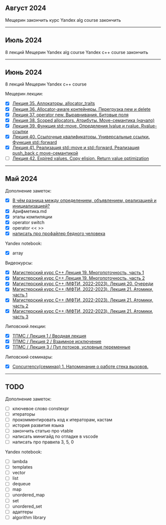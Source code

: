 ## Август 2024

Мещерин закончить курс
Yandex alg course закончить

***
## Июль 2024

8 лекций Мещерин
Yandex alg course
Yandex c++ course закончить

***
## Июнь 2024

8 лекций Мещерин
Yandex c++ course

Мещерин лекции:
- [x] [Лекция 35. Аллокаторы, allocator_traits](https://www.youtube.com/watch?v=4nmuxYikGcs)
- [x] [Лекция 36. Allocator-aware контейнеры. Перегрузка new и delete](https://www.youtube.com/watch?v=32chiIXaLCk)
- [x] [Лекция 37. operator new. Выравнивания. Битовые поля](https://www.youtube.com/watch?v=Fcuy0BuDIyw)
- [x] [Лекция 38. Scoped allocators. Атрибуты. Move-семантика (начало)](https://www.youtube.com/watch?v=CSDzObQOguo)
- [x] [Лекция 39. Функция std::move. Определения lvalue и rvalue. Rvalue-ссылки](https://www.youtube.com/watch?v=KfZaere2w-o)
- [x] [Лекция 40. Ссылочные квалификаторы. Универсальные ссылки. Функция std::forward](https://www.youtube.com/watch?v=575H7-86-dI&t=1647s)
- [x] [Лекция 41. Реализация std::move и std::forward. Реализация push_back с move-семантикой](https://www.youtube.com/watch?v=xLLq7liY6Ho)
- [ ] [Лекция 42. Expired values. Copy elision. Return value optimization](https://www.youtube.com/watch?v=jCKB7Las3YI)

***
## Май 2024

Дополнение заметок:
 - [x] [В чём разница между определением, объявлением, реализацией и инициализацией?](https://ru.stackoverflow.com/questions/510523/%D0%92-%D1%87%D1%91%D0%BC-%D1%80%D0%B0%D0%B7%D0%BD%D0%B8%D1%86%D0%B0-%D0%BC%D0%B5%D0%B6%D0%B4%D1%83-%D0%BE%D0%BF%D1%80%D0%B5%D0%B4%D0%B5%D0%BB%D0%B5%D0%BD%D0%B8%D0%B5%D0%BC-%D0%BE%D0%B1%D1%8A%D1%8F%D0%B2%D0%BB%D0%B5%D0%BD%D0%B8%D0%B5%D0%BC-%D1%80%D0%B5%D0%B0%D0%BB%D0%B8%D0%B7%D0%B0%D1%86%D0%B8%D0%B5%D0%B9-%D0%B8-%D0%B8%D0%BD%D0%B8%D1%86%D0%B8%D0%B0%D0%BB%D0%B8%D0%B7%D0%B0%D1%86%D0%B8%D0%B5%D0%B9)
 - [x] Арифметика.md
 - [x] этапы компиляции
 - [x] operator switch
 - [x] operator << >>
 - [x] [написать про профайлер бедного человека](https://habr.com/ru/companies/yandex/articles/700918/)

Yandex notebook:
 - [x] array

Видеокурсы:
- [x] [Магистерский курс C++ Лекция 19. Многопоточность, часть 1](https://www.youtube.com/watch?v=xTpAJWe7ZD4&list=PL3BR09unfgcgf7R88ZQRQqWOdLy4pRW2h&index=20&t=2753s)
- [x] [Магистерский курс C++ Лекция 19. Многопоточность, часть 2](https://www.youtube.com/watch?v=vVRNJjf1MCE&list=PL3BR09unfgcgf7R88ZQRQqWOdLy4pRW2h&index=21)
- [x] [Магистерский курс C++ (МФТИ, 2022-2023). Лекция 20. Очереди](https://www.youtube.com/watch?v=CMnRgnoWzmA&list=PL3BR09unfgcgf7R88ZQRQqWOdLy4pRW2h&index=22)
- [x] [Магистерский курс C++ (МФТИ, 2022-2023). Лекция 21. Атомики, часть 1](https://www.youtube.com/watch?v=JRUbzoVfkkw&list=PL3BR09unfgcgf7R88ZQRQqWOdLy4pRW2h&index=23)
- [x] [Магистерский курс C++ (МФТИ, 2022-2023). Лекция 21. Атомики, часть 2](https://www.youtube.com/watch?v=hb_kREmFnX0&list=PL3BR09unfgcgf7R88ZQRQqWOdLy4pRW2h&index=24)
- [x] [Магистерский курс C++ (МФТИ, 2022-2023). Лекция 21. Атомики, часть 3](https://www.youtube.com/watch?v=Y1q_Z2T2UcE&list=PL3BR09unfgcgf7R88ZQRQqWOdLy4pRW2h&index=25)

Липовский лекции:
- [x] [ТПМС / Лекция 1 / Вводная лекция](https://www.youtube.com/watch?v=zw6V3SDsXDk&list=PL4_hYwCyhAva37lNnoMuBcKRELso5nvBm&index=1)
- [x] [ТПМС / Лекция 2 / Взаимное исключение](https://www.youtube.com/watch?v=fmcBo4E7qr0&list=PL4_hYwCyhAva37lNnoMuBcKRELso5nvBm&index=2)
- [x] [ТПМС / Лекция 3 / Пул потоков, условные переменные](https://www.youtube.com/watch?v=8ye_GRpvpr4&list=PL4_hYwCyhAva37lNnoMuBcKRELso5nvBm&index=3)

Липовский семинары:
- [x] [Concurrency(семинар) 1. Напоминание о работе стека вызовов.](https://www.youtube.com/watch?v=mvT1Z0g_1jA&list=PL4_hYwCyhAvYTxm55RBm_HA5Bq5W1Nv-R)

***
## TODO

Дополнение заметок:
 - [ ] ключевое слово constexpr
 - [ ] итераторы
 - [ ] прокомментировать код к итераторам, кастам
 - [ ] история развития языка
 - [ ] закончить статью про vtable
 - [ ] написать минигайд по отладке в vscode
 - [ ] написать про правила 3, 5, 0

Yandex notebook:
 - [ ] lambda
 - [ ] templates
 - [ ] vector
 - [ ] list
 - [ ] dequeue
 - [ ] map
 - [ ] unordered_map
 - [ ] set
 - [ ] unordered_set
 - [ ] адаптеры
 - [ ] algorithm library